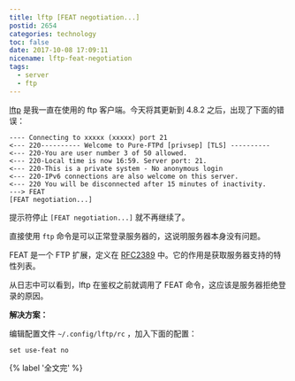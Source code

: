 ```yaml
---
title: lftp [FEAT negotiation...]
postid: 2654
categories: technology
toc: false
date: 2017-10-08 17:09:11
nicename: lftp-feat-negotiation
tags: 
  - server
  - ftp
---
```


[lftp][lftp] 是我一直在使用的 ftp 客户端。今天将其更新到 4.8.2 之后，出现了下面的错误： <!--more-->

```
---- Connecting to xxxxx (xxxxx) port 21
<--- 220---------- Welcome to Pure-FTPd [privsep] [TLS] ----------
<--- 220-You are user number 3 of 50 allowed.
<--- 220-Local time is now 16:59. Server port: 21.
<--- 220-This is a private system - No anonymous login
<--- 220-IPv6 connections are also welcome on this server.
<--- 220 You will be disconnected after 15 minutes of inactivity.
---> FEAT
[FEAT negotiation...]
```

提示符停止 `[FEAT negotiation...]` 就不再继续了。

直接使用 `ftp` 命令是可以正常登录服务器的，这说明服务器本身没有问题。

FEAT 是一个 FTP 扩展，定义在 [RFC2389][rfc2389] 中。它的作用是获取服务器支持的特性列表。

从日志中可以看到，lftp 在鉴权之前就调用了 FEAT 命令，这应该是服务器拒绝登录的原因。

**解决方案：**

编辑配置文件 `~/.config/lftp/rc` ，加入下面的配置：

```
set use-feat no
```

{% label '全文完' %}

[lftp]: https://lftp.yar.ru/
[rfc2389]: https://tools.ietf.org/html/rfc2389